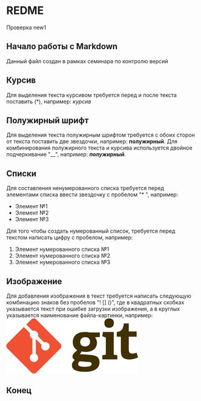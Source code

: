 # REDME
Проверка new1
## Начало работы с Markdown

Данный файл создан в рамках семинара по контролю версий

## Курсив

Для выделения текста курсивом требуется перед и после текста поставить (*), например: *курсив*

## Полужирный шрифт
Для выделения текста полужирным шрифтом требуется с обоих сторон от текста поставить две звездочки, например: **полужирный**. Для комбинирования полужирного текста и курсива используется двойное подчеркивание "__", например: __*полужирный*__.

## Списки

Для составления ненумерованного списка требуется перед элементами списка ввести звездочку с пробелом "* ", например:
* Элемент №1
* Элемент №2
* Элемент №3

Для того чтобы создать нумерованный список, требуется перед текстом написать цифру с пробелом, например:
1. Элемент нумерованного списка №1
2. Элемент нумерованного списка №2
3. Элемент нумерованного списка №3

## Изображение
Для добавления изображения в текст требуется написать следующую комбинацию знаков без пробелов "! [] ()", где в квадратных скобках указывается текст при ошибке загрузки изображения, а в круглых указывается наименование файла-картинки, например: 
![учимся работать в git](image_Git.png)

## Конец
